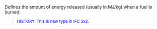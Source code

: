 ﻿Defines the amount of energy released (usually in MJ/kg) when a fuel is burned.

> <font color="#0000FF" size="-1">HISTORY: This is new type in IFC 2x2.</font>
